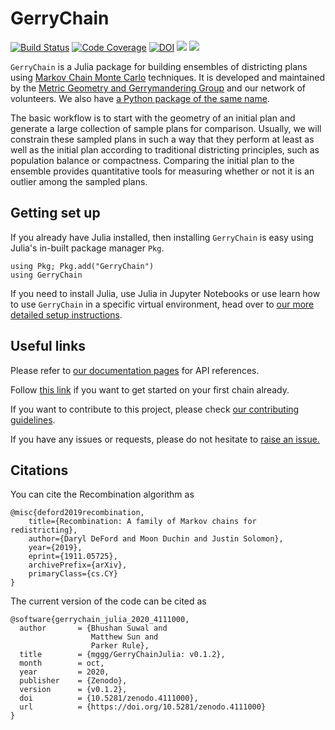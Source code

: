 # GerryChain

[![Build Status](https://api.travis-ci.com/mggg/GerryChainJulia.svg?branch=main)](https://travis-ci.com/mggg/GerryChainJulia)
[![Code Coverage](https://codecov.io/gh/mggg/GerryChainJulia/branch/main/graph/badge.svg)](https://codecov.io/gh/mggg/GerryChainJulia/branch/main)
[![DOI](https://zenodo.org/badge/239854101.svg)](https://zenodo.org/badge/latestdoi/239854101)
[![](https://img.shields.io/badge/docs-stable-blue.svg)](https://mggg.github.io/GerryChainJulia/stable)
[![](https://img.shields.io/badge/docs-dev-blue.svg)](https://mggg.github.io/GerryChainJulia/dev)

`GerryChain` is a Julia package for building ensembles of districting plans using [Markov Chain Monte Carlo](https://en.wikipedia.org/wiki/Markov_chain_Monte_Carlo) techniques. It is developed and maintained by the [Metric Geometry and Gerrymandering Group](https://www.mggg.org/) and our network of volunteers. We also have [a Python package of the same name](https://github.com/mggg/GerryChain).

The basic workflow is to start with the geometry of an initial plan and generate a large collection of sample plans for comparison. Usually, we will constrain these sampled plans in such a way that they perform at least as well as the initial plan according to traditional districting principles, such as population balance or compactness. Comparing the initial plan to the ensemble provides quantitative tools for measuring whether or not it is an outlier among the sampled plans.

## Getting set up
If you already have Julia installed, then installing `GerryChain` is easy using Julia's in-built package manager `Pkg`.
```
using Pkg; Pkg.add("GerryChain")
using GerryChain
```
If you need to install Julia, use Julia in Jupyter Notebooks or use learn how to use `GerryChain` in a specific virtual environment, head over to [our more detailed setup instructions](https://mggg.github.io/GerryChainJulia/stable/installation/).

## Useful links
Please refer to [our documentation pages](https://mggg.github.io/GerryChainJulia/stable) for API references.

Follow [this link](https://mggg.github.io/GerryChainJulia/stable/getting_started/) if you want to get started on your first chain already.

If you want to contribute to this project, please check [our contributing guidelines](https://github.com/mggg/GerryChainJulia/blob/main/CONTRIBUTING.md).

If you have any issues or requests, please do not hesitate to [raise an issue.](https://github.com/mggg/GerryChainJulia/issues)

## Citations
You can cite the Recombination algorithm as
```
@misc{deford2019recombination,
    title={Recombination: A family of Markov chains for redistricting},
    author={Daryl DeFord and Moon Duchin and Justin Solomon},
    year={2019},
    eprint={1911.05725},
    archivePrefix={arXiv},
    primaryClass={cs.CY}
}
```
The current version of the code can be cited as
```
@software{gerrychain_julia_2020_4111000,
  author       = {Bhushan Suwal and
                  Matthew Sun and
                  Parker Rule},
  title        = {mggg/GerryChainJulia: v0.1.2},
  month        = oct,
  year         = 2020,
  publisher    = {Zenodo},
  version      = {v0.1.2},
  doi          = {10.5281/zenodo.4111000},
  url          = {https://doi.org/10.5281/zenodo.4111000}
}
```
